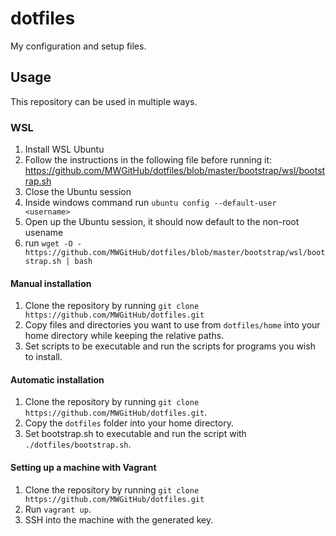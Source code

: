 # dotfiles
My configuration and setup files.

## Usage

This repository can be used in multiple ways.

### WSL

1. Install WSL Ubuntu
1. Follow the instructions in the following file before running it: https://github.com/MWGitHub/dotfiles/blob/master/bootstrap/wsl/bootstrap.sh
1. Close the Ubuntu session
1. Inside windows command run `ubuntu config --default-user <username>`
1. Open up the Ubuntu session, it should now default to the non-root usename
1. run `wget -O - https://github.com/MWGitHub/dotfiles/blob/master/bootstrap/wsl/bootstrap.sh | bash`

#### Manual installation

1. Clone the repository by running `git clone https://github.com/MWGitHub/dotfiles.git`
2. Copy files and directories you want to use from `dotfiles/home` into your home directory while keeping the relative paths.
3. Set scripts to be executable and run the scripts for programs you wish to install.

#### Automatic installation

1. Clone the repository by running `git clone https://github.com/MWGitHub/dotfiles.git`.
2. Copy the `dotfiles` folder into your home directory.
3. Set bootstrap.sh to executable and run the script with `./dotfiles/bootstrap.sh`.

#### Setting up a machine with Vagrant

1. Clone the repository by running `git clone https://github.com/MWGitHub/dotfiles.git`
2. Run `vagrant up`.
3. SSH into the machine with the generated key.


